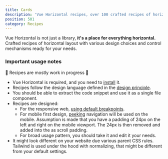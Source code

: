 ```yaml
---
title: Cards
description: 'Vue Horizontal recipes, over 100 crafted recipes of horizontal layout with various design choices and control mechanisms ready for your needs.'
position: 501
category: Recipes
---
```


<alert type="info">

Vue Horizontal is not just a library, **it's a place for everything horizontal.**
Crafted recipes of horizontal layout with various design choices and control mechanisms ready for your needs.

</alert>

### Important usage notes

<alert type="warning">

🚧 Recipes are mostly work in progress 🚧

</alert>

* Vue Horizontal is required, and you need to [install](/installation) it.
* Recipes follow the design language defined in the [design principle](/design/principles).
* You should be able to extract the code snippet and use it as a single file component.
* Recipes are designed:
  * For the responsive web, [using default breakpoints](/design/responsive).
  * For mobile first design, [peeking](/design/principles#peeking) navigation will be used on the mobile. 
    Assumption is made that you have a padding of 24px on the left and right on the mobile viewport.
    The 24px is then removed and added into the <vue-horizontal> as scroll padding.
  * For broad usage pattern, you should take it and edit it your needs.
* It might look different on your website due various parent CSS rules. 
  Tailwind is used under the hood with normalizing, that might be different from your default settings.
